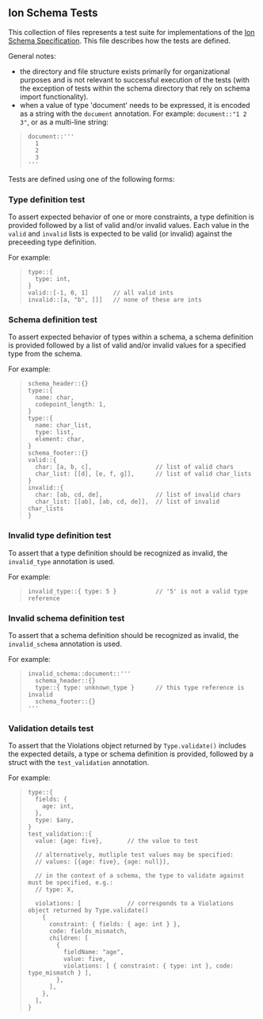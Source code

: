 ## Ion Schema Tests

This collection of files represents a test suite for implementations of the [Ion Schema Specification](https://amzn.github.io/ion-schema/docs/spec.html).
This file describes how the tests are defined.

General notes:
* the directory and file structure exists primarily for organizational purposes and is not relevant to successful execution of the tests (with the exception
of tests within the schema directory that rely on schema import functionality).
* when a value of type 'document' needs to be expressed, it is encoded as a string with the `document` annotation.  For example:  `document::"1 2 3"`,
or as a multi-line string:
> ```
> document::'''
>   1
>   2
>   3
> '''
> ```

Tests are defined using one of the following forms:

### Type definition test
To assert expected behavior of one or more constraints, a type definition is provided followed by a list of valid and/or invalid values.
Each value in the `valid` and `invalid` lists is expected to be valid (or invalid) against the preceeding type definition.

For example:
> ```
> type::{
>   type: int,
> }
> valid::[-1, 0, 1]       // all valid ints
> invalid::[a, "b", []]   // none of these are ints
> ```

### Schema definition test
To assert expected behavior of types within a schema, a schema definition is provided followed by a list of valid and/or invalid values
for a specified type from the schema.

For example:
> ```
> schema_header::{}
> type::{
>   name: char,
>   codepoint_length: 1,
> }
> type::{
>   name: char_list,
>   type: list,
>   element: char,
> }
> schema_footer::{}
> valid::{
>   char: [a, b, c],                  // list of valid chars
>   char_list: [[d], [e, f, g]],      // list of valid char_lists
> }
> invalid::{
>   char: [ab, cd, de],               // list of invalid chars
>   char_list: [[ab], [ab, cd, de]],  // list of invalid char_lists
> }
> ```

### Invalid type definition test
To assert that a type definition should be recognized as invalid, the `invalid_type` annotation is used.

For example:
> ```
> invalid_type::{ type: 5 }           // '5' is not a valid type reference
> ```

### Invalid schema definition test
To assert that a schema definition should be recognized as invalid, the `invalid_schema` annotation is used.

For example:
> ```
> invalid_schema::document::'''
>   schema_header::{}
>   type::{ type: unknown_type }      // this type reference is invalid
>   schema_footer::{}
> '''
> ```

### Validation details test
To assert that the Violations object returned by `Type.validate()` includes the expected details, a type or schema definition is provided,
followed by a struct with the `test_validation` annotation.

For example:
> ```
> type::{
>   fields: {
>     age: int,
>   },
>   type: $any,
> }
> test_validation::{
>   value: {age: five},       // the value to test
> 
>   // alternatively, mutliple test values may be specified:
>   // values: [{age: five}, {age: null}],
> 
>   // in the context of a schema, the type to validate against must be specified, e.g.:
>   // type: X,
> 
>   violations: [             // corresponds to a Violations object returned by Type.validate()
>     {
>       constraint: { fields: { age: int } },
>       code: fields_mismatch,
>       children: [
>         {
>           fieldName: "age",
>           value: five,
>           violations: [ { constraint: { type: int }, code: type_mismatch } ],
>         },
>       ],
>     },
>   ],
> }
> ```

